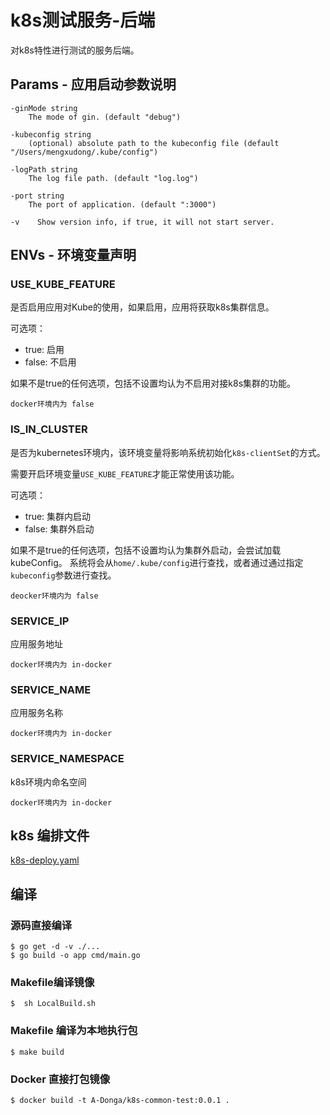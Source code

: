# k8s测试服务-后端

对k8s特性进行测试的服务后端。

## Params - 应用启动参数说明
```
-ginMode string
    The mode of gin. (default "debug")
    
-kubeconfig string
    (optional) absolute path to the kubeconfig file (default "/Users/mengxudong/.kube/config")
    
-logPath string
    The log file path. (default "log.log")

-port string
    The port of application. (default ":3000")
    
-v    Show version info, if true, it will not start server.
```

## ENVs - 环境变量声明
### USE_KUBE_FEATURE
是否启用应用对Kube的使用，如果启用，应用将获取k8s集群信息。

可选项：
- true: 启用
- false: 不启用

如果不是true的任何选项，包括不设置均认为不启用对接k8s集群的功能。

    docker环境内为 false
### IS_IN_CLUSTER
是否为kubernetes环境内，该环境变量将影响系统初始化`k8s-clientSet`的方式。

需要开启环境变量`USE_KUBE_FEATURE`才能正常使用该功能。

可选项：
- true: 集群内启动
- false: 集群外启动

如果不是true的任何选项，包括不设置均认为集群外启动，会尝试加载kubeConfig。
系统将会从`home/.kube/config`进行查找，或者通过通过指定`kubeconfig`参数进行查找。

    deocker环境内为 false
### SERVICE_IP
应用服务地址 

    docker环境内为 in-docker
### SERVICE_NAME
应用服务名称

    docker环境内为 in-docker 
### SERVICE_NAMESPACE
k8s环境内命名空间

    docker环境内为 in-docker
    
## k8s 编排文件

[k8s-deploy.yaml](k8s-deploy.yaml)

## 编译
### 源码直接编译
```
$ go get -d -v ./...
$ go build -o app cmd/main.go
```

### Makefile编译镜像
```
$  sh LocalBuild.sh
```

### Makefile 编译为本地执行包
```
$ make build
```

### Docker 直接打包镜像
```
$ docker build -t A-Donga/k8s-common-test:0.0.1 .
```